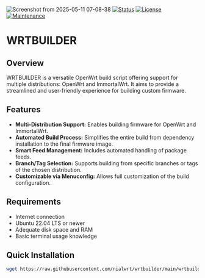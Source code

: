![Screenshot from 2025-05-11 07-08-38](https://github.com/user-attachments/assets/a2609ec0-e390-4090-98ec-73cac5060836)
[![Status](https://img.shields.io/badge/Status-Stable-green.svg)](https://github.com/nialwrt/UNIVERSAL-NIALWRT)
[![License](https://img.shields.io/badge/License-GPLv2-blue.svg)](https://www.gnu.org/licenses/old-licenses/gpl-2.0.html)
[![Maintenance](https://img.shields.io/badge/Maintained-Yes-brightgreen.svg)](https://github.com/nialwrt/UNIVERSAL-NIALWRT)
# WRTBUILDER

## Overview
WRTBUILDER is a versatile OpenWrt build script offering support for multiple distributions: OpenWrt and ImmortalWrt. It aims to provide a streamlined and user-friendly experience for building custom firmware.

## Features
* **Multi-Distribution Support:** Enables building firmware for OpenWrt and ImmortalWrt.
* **Automated Build Process:** Simplifies the entire build from dependency installation to the final firmware image.
* **Smart Feed Management:** Includes automated handling of package feeds.
* **Branch/Tag Selection:** Supports building from specific branches or tags of the chosen distribution.
* **Customizable via Menuconfig:** Allows full customization of the build configuration.

## Requirements
* Internet connection
* Ubuntu 22.04 LTS or newer
* Adequate disk space and RAM
* Basic terminal usage knowledge

## Quick Installation
```bash
wget https://raw.githubusercontent.com/nialwrt/wrtbuilder/main/wrtbuilder.sh && chmod +x wrtbuilder.sh && ./wrtbuilder.sh
